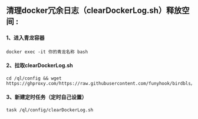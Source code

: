 
## 清理docker冗余日志（clearDockerLog.sh）释放空间 :
#### 1、进入青龙容器
``` shell
docker exec -it 你的青龙名称 bash
```
#### 2、拉取clearDockerLog.sh
``` shell
cd /ql/config && wget  https://ghproxy.com/https://raw.githubusercontent.com/funyhook/birdbls/main/docker/clearDockerLog.sh
```
#### 3、新建定时任务（定时自己设置）

``` shell
task /ql/config/clearDockerLog.sh 

